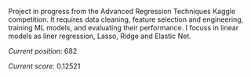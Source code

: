 Project in progress from the Advanced Regression Techniques Kaggle competition. It requires data cleaning, feature selection and engineering, training ML models, and evaluating their performance.
I focuss in linear models as liner regression, Lasso, Ridge and Elastic Net.

*Current position*: 682

*Current score*: 0.12521

